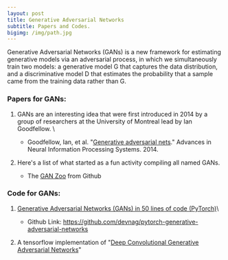 ```yaml
---
layout: post
title: Generative Adversarial Networks
subtitle: Papers and Codes.
bigimg: /img/path.jpg
---
```


Generative Adversarial Networks (GANs) is a new framework for estimating generative models via an adversarial process, in which we simultaneously train two models: a generative model G that captures the data distribution, and a discriminative model D that estimates the probability that a sample came from the training data rather than G.

### Papers for GANs:

1. GANs are an interesting idea that were first introduced in 2014 by a group of researchers at the University of Montreal lead by Ian Goodfellow. \\
	* Goodfellow, Ian, et al. "[Generative adversarial nets](http://papers.nips.cc/paper/5423-generative-adversarial-nets.pdf)." Advances in Neural Information Processing Systems. 2014.


2. Here's a list of what started as a fun activity compiling all named GANs.
	* The [GAN Zoo](https://github.com/hindupuravinash/the-gan-zoo) from Github


### Code for GANs:

1. [Generative Adversarial Networks (GANs) in 50 lines of code (PyTorch)](https://medium.com/@devnag/generative-adversarial-networks-gans-in-50-lines-of-code-pytorch-e81b79659e3f)\\
	* Github Link: https://github.com/devnag/pytorch-generative-adversarial-networks

2. A tensorflow implementation of "[Deep Convolutional Generative Adversarial Networks](https://github.com/carpedm20/DCGAN-tensorflow)"
